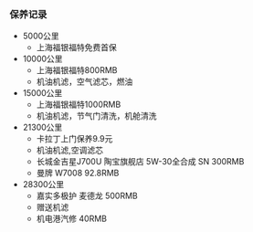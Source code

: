 ### 保养记录
- 5000公里
    - 上海福银福特免费首保
- 10000公里
    - 上海福银福特800RMB
    - 机油机滤，空气滤芯，燃油
- 15000公里
    - 上海福银福特1000RMB
    - 机油机滤，节气门清洗，机舱清洗 
- 21300公里
    - 卡拉丁上门保养9.9元
    - 机油机滤,空调滤芯
    - 长城金吉星J700U 陶宝旗舰店 5W-30全合成 SN 300RMB
    - 曼牌 W7008 92.8RMB
- 28300公里
    - 嘉实多极护 麦德龙 500RMB
    - 赠送机滤
    - 机电港汽修 40RMB
